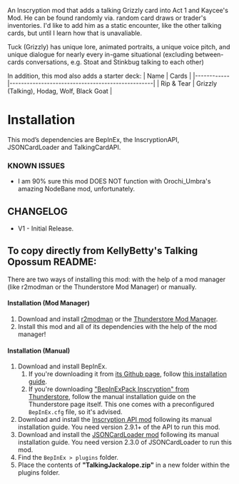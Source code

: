 An Inscryption mod that adds a talking Grizzly card into Act 1 and Kaycee's Mod.
He can be found randomly via. random card draws or trader's inventories. I'd like to add him as a static encounter, like the other talking cards, but until I learn how that is unavaliable.

Tuck (Grizzly) has unique lore, animated portraits, a unique voice pitch, and unique dialogue for nearly every in-game situational (excluding between-cards conversations, e.g. Stoat and Stinkbug talking to each other)

In addition, this mod also adds a starter deck:
| Name       | Cards                                            |
|------------|--------------------------------------------------|
| Rip & Tear | Grizzly (Talking), Hodag, Wolf, Black Goat       |


# Installation
This mod’s dependencies are BepInEx, the InscryptionAPI, JSONCardLoader and TalkingCardAPI.


### KNOWN ISSUES
- I am 90% sure this mod DOES NOT function with Orochi_Umbra's amazing NodeBane mod, unfortunately.


## CHANGELOG
- V1 - Initial Release.



To copy directly from KellyBetty's Talking Opossum README:
-----------------------------------------------------------------
There are two ways of installing this mod: with the help of a mod manager (like r2modman or the Thunderstore Mod Manager) or manually.

#### Installation (Mod Manager)
1. Download and install [r2modman](https://thunderstore.io/package/ebkr/r2modman/) or the [Thunderstore Mod Manager](https://www.overwolf.com/app/Thunderstore-Thunderstore_Mod_Manager).
2. Install this mod and all of its dependencies with the help of the mod manager! 

#### Installation (Manual)
1. Download and install BepInEx.
    1. If you're downloading it from [its Github page](https://github.com/BepInEx/BepInEx/releases), follow [this installation guide](https://docs.bepinex.dev/articles/user_guide/installation/index.html#where-to-download-bepinex).
    2. If you're downloading ["BepInExPack Inscryption" from Thunderstore](https://inscryption.thunderstore.io/package/BepInEx/BepInExPack_Inscryption/), follow the manual installation guide on the Thunderstore page itself. This one comes with a preconfigured `BepInEx.cfg` file, so it's advised.
3. Download and install the [Inscryption API mod](https://inscryption.thunderstore.io/package/API_dev/API/) following its manual installation guide. You need version 2.9.1+ of the API to run this mod.
4. Download and install the [JSONCardLoader mod](https://inscryption.thunderstore.io/package/MADH95Mods/JSONCardLoader/) following its manual installation guide. You need version 2.3.0 of JSONCardLoader to run this mod.
6. Find the `BepInEx > plugins` folder.
7. Place the contents of **"TalkingJackalope.zip"** in a new folder within the plugins folder.